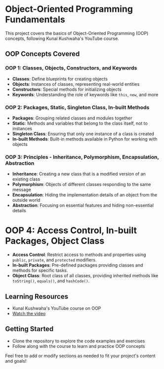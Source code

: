 # Object-Oriented Programming Fundamentals

This project covers the basics of Object-Oriented Programming (OOP) concepts, following Kunal Kushwaha's YouTube course.

## OOP Concepts Covered

### OOP 1: Classes, Objects, Constructors, and Keywords

* **Classes**: Define blueprints for creating objects
* **Objects**: Instances of classes, representing real-world entities
* **Constructors**: Special methods for initializing objects
* **Keywords**: Understanding the role of keywords like `this`, `new`, and more

### OOP 2: Packages, Static, Singleton Class, In-built Methods

* **Packages**: Grouping related classes and modules together
* **Static**: Methods and variables that belong to the class itself, not to instances
* **Singleton Class**: Ensuring that only one instance of a class is created
* **In-built Methods**: Built-in methods available in Python for working with objects

### OOP 3: Principles - Inheritance, Polymorphism, Encapsulation, Abstraction

* **Inheritance**: Creating a new class that is a modified version of an existing class
* **Polymorphism**: Objects of different classes responding to the same message
* **Encapsulation**: Hiding the implementation details of an object from the outside world
* **Abstraction**: Focusing on essential features and hiding non-essential details

**OOP 4: Access Control, In-built Packages, Object Class**
===========================================================

*   **Access Control**: Restrict access to methods and properties using `public`, `private`, and `protected` modifiers.
*   **In-built Packages**: Pre-defined packages providing classes and methods for specific tasks.
*   **Object Class**: Root class of all classes, providing inherited methods like `toString()`, `equals()`, and `hashCode()`.

## Learning Resources

* Kunal Kushwaha's YouTube course on OOP
* [Watch the video](https://youtu.be/BSVKUk58K6U?si=5YZC0gKzbLs76Yap)


## Getting Started

* Clone the repository to explore the code examples and exercises
* Follow along with the course to learn and practice OOP concepts

Feel free to add or modify sections as needed to fit your project's content and goals!